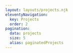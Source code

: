 ```yaml
---
layout: layouts/projects.njk
eleventyNavigation:
  key: Projects
  order: 2
pagination:
  data: projects
  size: 5
  alias: paginatedProjects
---
```

